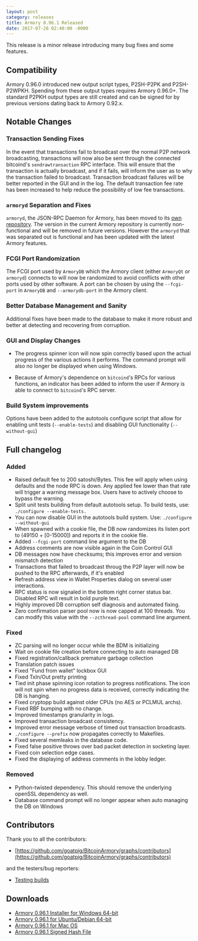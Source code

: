 ```yaml
---
layout: post
category: releases
title: Armory 0.96.1 Released
date: 2017-07-28 02:40:00 -0000
---
```


This release is a minor release introducing many bug fixes and some features.

## Compatibility

Armory 0.96.0 introduced new output script types, P2SH-P2PK and P2SH-P2WPKH. Spending from these output types requires Armory 0.96.0+. The standard P2PKH output types are still created and can be signed for by previous versions dating back to Armory 0.92.x.

## Notable Changes

### Transaction Sending Fixes

In the event that transactions fail to broadcast over the normal P2P network broadcasting, transactions will now also be sent through the connected bitcoind's `sendrawtransaction` RPC interface. This will ensure that the transaction is actually broadcast, and if it fails, will inform the user as to why the transaction failed to broadcast. Transaction broadcast failures will be better reported in the GUI and in the log. The default transaction fee rate has been increased to help reduce the possibility of low fee transactions.

### `armoryd` Separation and Fixes

`armoryd`, the JSON-RPC Daemon for Armory, has been moved to its [own repository](https://github.com/goatpig/armoryd). The version in the current Armory repository is currently non-functional and will be removed in future versions. However the `armoryd` that was separated out is functional and has been updated with the latest Armory features.

### FCGI Port Randomization

The FCGI port used by `ArmoryDB` which the Armory client (either `ArmoryQt` or `armoryd`) connects to will now be randomized to avoid conflicts with other ports used by other software. A port can be chosen by using the `--fcgi-port` in `ArmoryDB` and `--armorydb-port` in the Armory client.

### Better Database Management and Sanity

Additional fixes have been made to the database to make it more robust and better at detecting and recovering from corruption.

### GUI and Display Changes

 - The progress spinner icon will now spin correctly based upon the actual progress of the various actions it performs. The command prompt will also no longer be displayed when using Windows.

 - Because of Armory's dependence on `bitcoind`'s RPCs for various functions, an indicator has been added to inform the user if Armory is able to connect to `bitcoind`'s RPC server.

### Build System improvements

Options have been added to the autotools configure script that allow for enabling unit tests (`--enable-tests`) and disabling GUI functionality (`--without-gui`)

## Full changelog

### Added
   - Raised default fee to 200 satoshi/Bytes. This fee will apply when using defaults and the node RPC is down.
     Any applied fee lower than that rate will trigger a warning message box. Users have to actively choose to
     bypass the warning.
   - Split unit tests building from default autotools setup. To build tests, use:
      ``./configure --enable-tests.``
   - You can now disable GUI in the autotools build system. Use:
      `./configure --without-gui`
   - When spawned with a cookie file, the DB now randomizes its listen port to (49150 + [0-15000]) and reports it in the cookie file.
   - Added `--fcgi-port` command line argument to the DB
   - Address comments are now visible again in the Coin Control GUI
   - DB messages now have checksums; this improves error and version mismatch detection
   - Transactions that failed to broadcast throug the P2P layer will now be pushed to the RPC afterwards, if it's enabled
   - Refresh address view in Wallet Properties dialog on several user interactions.
   - RPC status is now signaled in the bottom right corner status bar. Disabled RPC will result in bold purple text.
   - Highly improved DB corruption self diagnosis and automated fixing.
   - Zero confirmation parser pool now is now capped at 100 threads.
     You can modify this value with the `--zcthread-pool` command line argument.

### Fixed
   - ZC parsing will no longer occur while the BDM is initializing
   - Wait on cookie file creation before connecting to auto managed DB
   - Fixed registration/callback premature garbage collection
   - Translation patch issues
   - Fixed "Fund from wallet" lockbox GUI
   - Fixed TxIn/Out pretty printing
   - Tied init phase spinning icon rotation to progress notifications. The icon will not spin when no progress data is received, correctly
     indicating the DB is hanging.   
   - Fixed cryptopp build against older CPUs (no AES or PCLMUL archs).
   - Fixed RBF bumping with no change.
   - Improved timestamps granularity in logs.
   - Improved transaction broadcast consistency.
   - Improved error message verbose of timed out transaction broadcasts.
   - `./configure --prefix` now propagates correctly to Makefiles.
   - Fixed several memleaks in the database code.
   - Fixed false positive throws over bad packet detection in socketing layer.
   - Fixed coin selection edge cases.
   - Fixed the displaying of address comments in the lobby ledger.

### Removed
   - Python-twisted dependency. This should remove the underlying openSSL dependency as well.
   - Database command prompt will no longer appear when auto managing the DB on Windows

## Contributors

Thank you to all the contributors:

- [https://github.com/goatpig/BitcoinArmory/graphs/contributors](https://github.com/goatpig/BitcoinArmory/graphs/contributors)

and the testers/bug reporters:

- [Testing builds](https://bitcointalk.org/index.php?topic=1917955.0)

## Downloads

 - [Armory 0.96.1 Installer for Windows 64-bit](https://github.com/goatpig/BitcoinArmory/releases/download/v0.96.1/armory_0.96.1_win64.exe)
 - [Armory 0.96.1 for  Ubuntu/Debian 64-bit](https://github.com/goatpig/BitcoinArmory/releases/download/v0.96.1/armory_0.96.1_amd64.deb)
 - [Armory 0.96.1 for Mac OS](https://github.com/goatpig/BitcoinArmory/releases/download/v0.96.1/armory_0.96.1_osx.tar.gz)
 - [Armory 0.96.1 Signed Hash File](https://github.com/goatpig/BitcoinArmory/releases/download/v0.96.1/sha256sum.txt.asc)
